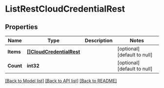 # ListRestCloudCredentialRest

## Properties
Name | Type | Description | Notes
------------ | ------------- | ------------- | -------------
**Items** | [**[]CloudCredentialRest**](CloudCredentialRest.md) |  | [optional] [default to null]
**Count** | **int32** |  | [optional] [default to null]

[[Back to Model list]](../README.md#documentation-for-models) [[Back to API list]](../README.md#documentation-for-api-endpoints) [[Back to README]](../README.md)

